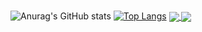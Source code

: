 ### 

![Anurag's GitHub stats](https://github-readme-stats.vercel.app/api?username=Ventinos&show_icons=true&theme=github_dark)
[![Top Langs](https://github-readme-stats.vercel.app/api/top-langs/?username=Ventinos)](https://github.com/Ventinos/github-readme-stats)
<a href="https://github.com/Ventinos/github-readme-stats">
  <img align="center" src="https://github-readme-stats.vercel.app/api/pin/?username=Ventinos&repo=github-readme-stats" />
</a>
<a href="https://github.com/Ventinos/convoychat">
  <img align="center" src="https://github-readme-stats.vercel.app/api/pin/?username=Ventinos&repo=convoychat" />
</a>
<!--
**Ventinos/Ventinos** is a ✨ _special_ ✨ repository because its `README.md` (this file) appears on your GitHub profile.

Here are some ideas to get you started:

- 🔭 I’m currently working on ...
- 🌱 I’m currently learning ...
- 👯 I’m looking to collaborate on ...
- 🤔 I’m looking for help with ...
- 💬 Ask me about ...
- 📫 How to reach me: ...
- 😄 Pronouns: ...
- ⚡ Fun fact: ...
-->
